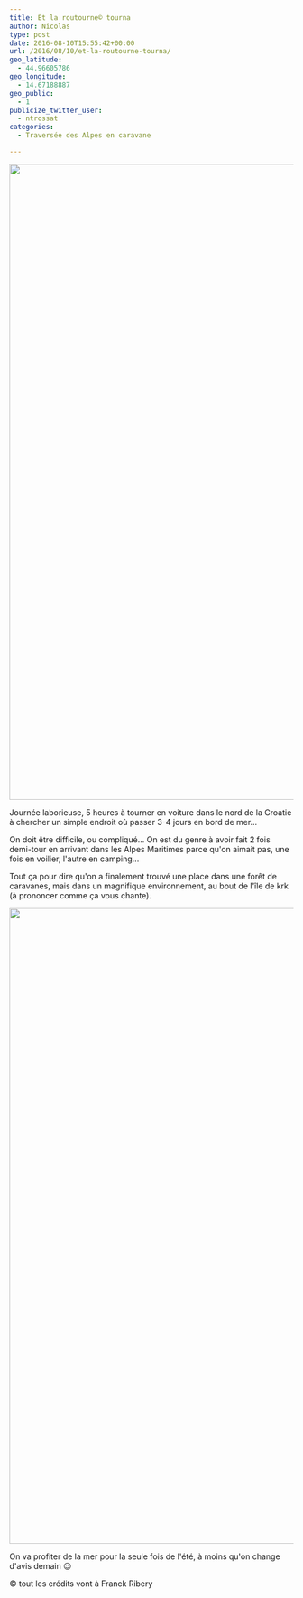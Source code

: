 ```yaml
---
title: Et la routourne© tourna
author: Nicolas
type: post
date: 2016-08-10T15:55:42+00:00
url: /2016/08/10/et-la-routourne-tourna/
geo_latitude:
  - 44.96605786
geo_longitude:
  - 14.67188887
geo_public:
  - 1
publicize_twitter_user:
  - ntrossat
categories:
  - Traversée des Alpes en caravane

---
```

[<img src="http://boutikcircus.dev/wp-content/uploads/2016/08/wp-image-1204720331jpg.jpg" alt="" class="wp-image-374 alignnone size-full" width="2000" height="1125" />][1]

Journée laborieuse, 5 heures à tourner en voiture dans le nord de la Croatie à chercher un simple endroit où passer 3-4 jours en bord de mer...&nbsp;

On doit être difficile, ou compliqué... On est du genre à avoir fait 2 fois demi-tour en arrivant dans les Alpes Maritimes parce qu'on aimait pas, une fois en voilier, l'autre en camping...&nbsp;

Tout ça pour dire qu'on a finalement trouvé une place dans une forêt de caravanes, mais dans un magnifique environnement, au bout de l'île de krk (à prononcer comme ça vous chante).

[<img src="http://deh0rsblog.files.wordpress.com/2016/08/wp-image-1853072137jpg.jpg" alt="" class="wp-image-379 alignnone size-full" width="2000" height="1125" />][2]

On va profiter de la mer pour la seule fois de l'été, à moins qu'on change d'avis demain 😉&nbsp;

© tout les crédits vont à Franck Ribery

 [1]: http://boutikcircus.dev/wp-content/uploads/2016/08/wp-image-1204720331jpg.jpg
 [2]: http://deh0rsblog.files.wordpress.com/2016/08/wp-image-1853072137jpg.jpg